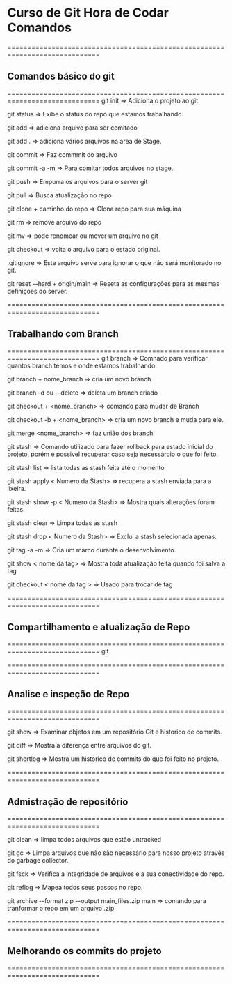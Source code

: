 
# Curso de Git Hora de Codar Comandos
=============================================================================
## Comandos básico do git
=============================================================================
git init  => Adiciona o projeto ao git.

git status => Exibe o status do repo que estamos trabalhando.

git add <nome do arquivo> => adiciona arquivo para ser comitado

git add . => adiciona vários arquivos na area de Stage.

git commit => Faz commmit do arquivo

git commit -a -m => Para comitar todos arquivos no stage.

git push => Empurra os arquivos para o server git

git pull => Busca atualização no repo

git clone + caminho do repo => Clona repo para sua máquina

git rm => remove arquivo do repo

git mv => pode renomear ou mover um arquivo no git

git checkout => volta o arquivo para o estado original.

.gitignore => Este arquivo serve para ignorar o que não será monitorado no git.

git reset --hard + origin/main => Reseta as configurações para as mesmas definiçoes do server.

=============================================================================
## Trabalhando com Branch
=============================================================================
git branch => Comnado para verificar quantos branch temos e onde estamos trabalhando.

git branch + nome_branch => cria um novo branch

git branch -d ou --delete => deleta um branch criado

git checkout + <nome_branch> => comando para mudar de Branch

git checkout -b + <nome_branch> => cria um novo branch e muda para ele.

git merge <nome_branch> => faz união dos branch

git stash => Comando utilizado para fazer rollback para estado inicial do projeto, porém é possivel recuperar caso seja necessároio o que foi feito. 

git stash list => lista todas as stash feita até o momento

git stash apply < Numero da Stash> => recupera a stash enviada para a lixeira.

 git stash show -p < Numero da Stash> => Mostra quais alterações foram feitas.

 git stash clear => Limpa todas as stash

 git stash drop < Numero da Stash> => Exclui a stash selecionada apenas.

 git tag -a <Nome da Tag> -m <Mensagem enviada > => Cria um marco durante o desenvolvimento.

 git show < nome da tag> => Mostra toda atualização feita quando foi salva a tag

 git checkout < nome da tag > => Usado para trocar de tag

=============================================================================
## Compartilhamento e atualização de Repo
=============================================================================
git 

=============================================================================
## Analise e inspeção de Repo
=============================================================================

git show => Examinar objetos em um repositório Git e historico de commits.

git diff => Mostra a diferença entre arquivos do git.

git shortlog => Mostra um historico de commits do que foi feito no projeto.


=============================================================================
## Admistração de repositório
=============================================================================

git clean => limpa todos arquivos que estão untracked

git gc => Limpa arquivos que não são necessário para nosso projeto através do garbage collector.

git fsck => Verifica a integridade de arquivos e a sua conectividade do repo.

git reflog => Mapea todos seus passos no repo.

git archive --format zip --output main_files.zip main => comando para tranformar o repo em um arquivo .zip


=============================================================================
## Melhorando os commits do projeto
=============================================================================

